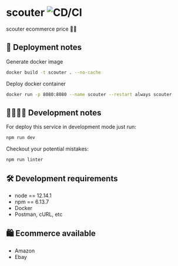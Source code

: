 # scouter ![CD/CI](https://github.com/lusco-fusco/scoutter/workflows/CD/CI/badge.svg?branch=master)
scouter ecommerce price 💸👀

## 🚀 Deployment notes
Generate docker image
```sh
docker build -t scouter . --no-cache
```

Deploy docker container
```sh
docker run -p 8080:8080 --name scouter --restart always scouter
```

## 👩‍💻👨‍💻 Development notes
For deploy this service in development mode just run:
```sh
npm run dev
```
Checkout your potential mistakes:
```
npm run linter
```

## 🛠 Development requirements
* node == 12.14.1
* npm == 6.13.7
* Docker
* Postman, cURL, etc

## 🛍 Ecommerce available
* Amazon
* Ebay
